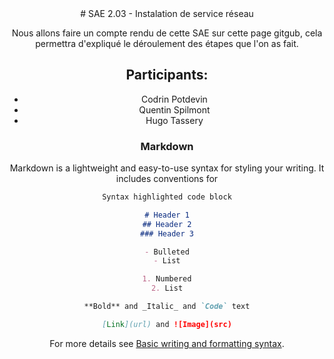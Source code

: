 <center># SAE 2.03 - Instalation de service réseau<center>

Nous allons faire un compte rendu de cette SAE sur cette page gitgub, cela permettra d'expliqué le déroulement des étapes que l'on as fait.
## Participants:
- Codrin Potdevin
- Quentin Spilmont
- Hugo Tassery 

### Markdown

Markdown is a lightweight and easy-to-use syntax for styling your writing. It includes conventions for

```markdown
Syntax highlighted code block

# Header 1
## Header 2
### Header 3

- Bulleted
- List

1. Numbered
2. List

**Bold** and _Italic_ and `Code` text

[Link](url) and ![Image](src)
```

For more details see [Basic writing and formatting syntax](https://docs.github.com/en/github/writing-on-github/getting-started-with-writing-and-formatting-on-github/basic-writing-and-formatting-syntax).
